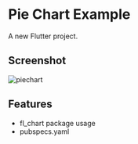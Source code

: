 # Pie Chart Example

A new Flutter project.

## Screenshot
![piechart](https://github.com/merihcavdar/pie_chart/assets/84540989/98840364-afaa-44b8-96b3-ab22d32e51a1)

## Features
- fl_chart package usage
- pubspecs.yaml
